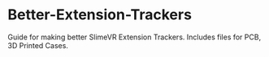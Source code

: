# Better-Extension-Trackers
Guide for making better SlimeVR Extension Trackers. Includes files for PCB, 3D Printed Cases.
